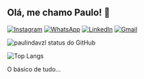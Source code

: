 ## Olá, me chamo Paulo! 👋

[![Instagram](https://img.shields.io/badge/Instagram-E4405F?style=for-the-badge&logo=instagram&logoColor=white)](https://www.instagram.com/paulindavzl?igsh=MWo5eWFrZWsxd2xxYQ==)
[![WhatsApp](https://img.shields.io/badge/WhatsApp-25D366?style=for-the-badge&logo=whatsapp&logoColor=white)](https://wa.me/5598970164577?text=Olá,%20%5FPaulo%5F%21%20Vim%20pelo%20%2AGithub%2A%21%20%F0%9F%91%8B)
[![LinkedIn](https://img.shields.io/badge/LinkedIn-0077B5?style=for-the-badge&logo=linkedin&logoColor=white)](https://www.linkedin.com/in/paulo-chaves-51b77430a?utm_source=share&utm_campaign=share_via&utm_content=profile&utm_medium=android_app)
[![Gmail](https://img.shields.io/badge/Gmail-D14836?style=for-the-badge&logo=gmail&logoColor=white)](paulochz01@gmail.com)

![paulindavzl status do GitHub](https://github-readme-stats.vercel.app/api?username=paulindavzl&show_icons=true&theme=dark)

![Top Langs](https://github-readme-stats.vercel.app/api/top-langs/?username=paulindavzl&hide_progress=true)

O básico de tudo...
